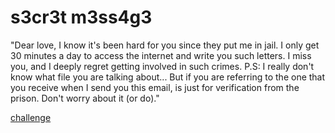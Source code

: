 # s3cr3t m3ss4g3

"Dear love, I know it's been hard for you since they put me in jail. I only get 30 minutes a day to access the internet and write you such letters. I miss you, and I deeply regret getting involved in such crimes. P.S: I really don't know what file you are talking about... But if you are referring to the one that you receive when I send you this email, is just for verification from the prison. Don't worry about it (or do)." 

[challenge](https://www.42ctf.org/fr/ctfs/forensic/s3cr3t_m3ss4g3)
